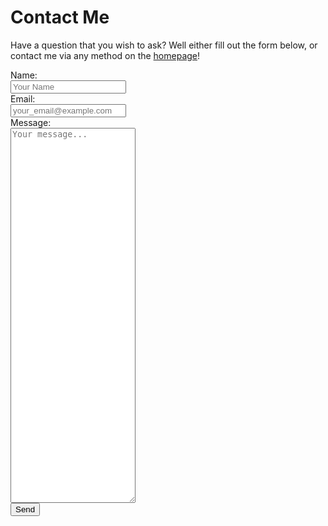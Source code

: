# Contact Me

Have a question that you wish to ask? Well either fill out the form below, or contact me via any method on the [homepage](/)!

<form action="https://send.pageclip.co/kljeYJs5nhVLoa4gTl19iW2a7krYk0tL" class="pageclip-form" method="post">
  <!-- Replace these inputs with your own. Make sure they have a "name" attribute! -->
  <label for="name">Name:</label><br>
  <input type="text" name="name" placeholder="Your Name" /><br>
  <label for="email">Email:</label><br>
  <input type="email" name="email" placeholder="your_email@example.com" /><br>
  <label for="message">Message:</label><br>
  <textarea name="message" style="width:200px; height:600px;" placeholder="Your message..."></textarea><br>
  <!-- This button will have a loading spinner. Keep the inner span for best results. -->
  <button type="submit" class="pageclip-form__submit">
    <span>Send</span>
  </button>
</form>